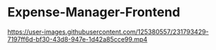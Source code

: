 # Expense-Manager-Frontend



https://user-images.githubusercontent.com/125380557/231793429-7197ff6d-bf30-43d8-947e-1d42a85cce99.mp4

